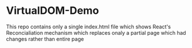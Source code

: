 # VirtualDOM-Demo

This repo contains only a single index.html file which shows React's Reconcialiation mechanism
which replaces onaly a partial page which had changes rather than entire page 
